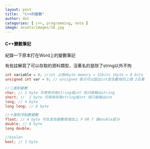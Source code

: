 ```yaml
---
layout: post
title:  "C++的變數"
author: dot
categories: [ c++, programming, note ]
image: assets/images/16.jpg
---
```


#### C++變數筆記

紀錄一下原本打在Word上的變數筆記

有些註解寫了可以存取的資料類型，沒著名的是除了string以外不拘



```c
int variable = 8; //int 占用4byte memory = 32bits 1byte = 8 bits
unsigned int var = 8; // unsigned 表示可以超出int宣告數地的上限 2百萬

//二進制變數
char; // 1 byte 可用來存取string或int 但只能輸出string
short; //  2 byte 可用來存取string或int 但只能輸出int
long; // 4 byte
long long; // 8 byte

//十進制浮點數變數
float; // 4 byte 可在宣告變數尾端加上 F OR f 跟double區分
double; // 8 byte
long double;

//boolen
bool; // 1 byte
```